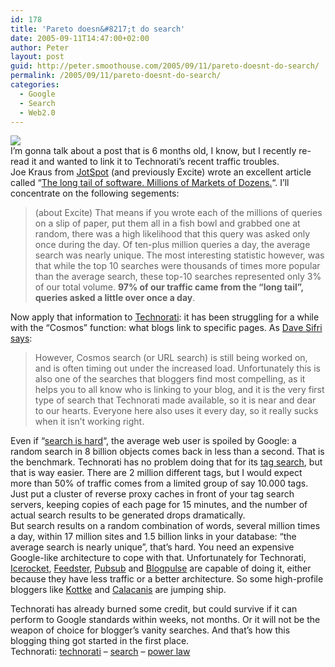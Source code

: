 ```yaml
---
id: 178
title: 'Pareto doesn&#8217;t do search'
date: 2005-09-11T14:47:00+02:00
author: Peter
layout: post
guid: http://peter.smoothouse.com/2005/09/11/pareto-doesnt-do-search/
permalink: /2005/09/11/pareto-doesnt-do-search/
categories:
  - Google
  - Search
  - Web2.0
---
```

![](http://www.pixagogo.com/S5vpfnjbBPdPkSvuAHMWEbb8AFf0mqjcPKxgq7hlKzOZ0r-HD8dnTOeA6RO-Rv9q-61BqZl0p8Cx8ZFOw!U0Z6-0SL-k8EWLcZ4EQf-ERG-7g6xwTnIedtaW-kcIiQLttXUkZF5SVRwylqbWsdP5x3pPi9e5CYMzkkDTGVitp-ptA_/technorati_site_monthly.jpg)  
I&#8217;m gonna talk about a post that is 6 months old, I know, but I recently re-read it and wanted to link it to Technorati&#8217;s recent traffic troubles.  
Joe Kraus from [JotSpot](http://www.jotspot.com) (and previously Excite) wrote an excellent article called &#8220;[The long tail of software. Millions of Markets of Dozens.](http://bnoopy.typepad.com/bnoopy/2005/03/the_long_tail_o.html)&#8220;. I&#8217;ll concentrate on the following segements:

> (about Excite) That means if you wrote each of the millions of queries on a slip of paper, put them all in a fish bowl and grabbed one at random, there was a high likelihood that this query was asked only once during the day. Of ten-plus million queries a day, the average search was nearly unique. The most interesting statistic however, was that while the top 10 searches were thousands of times more popular than the average search, these top-10 searches represented only 3% of our total volume. **97% of our traffic came from the &#8220;long tail&#8221;, queries asked a little over once a day**.

Now apply that information to [Technorati](http://www.technorati.com): it has been struggling for a while with the &#8220;Cosmos&#8221; function: what blogs link to specific pages. As [Dave Sifri says](http://www.sifry.com/alerts/archives/000338.html):

> However, Cosmos search (or URL search) is still being worked on, and is often timing out under the increased load. Unfortunately this is also one of the searches that bloggers find most compelling, as it helps you to all know who is linking to your blog, and it is the very first type of search that Technorati made available, so it is near and dear to our hearts. Everyone here also uses it every day, so it really sucks when it isn&#8217;t working right.

Even if &#8220;[search is hard](http://www.heynorton.org/blog/2005/08/search_is_hard.html)&#8220;, the average web user is spoiled by Google: a random search in 8 billion objects comes back in less than a second. That is the benchmark. Technorati has no problem doing that for its [tag search](http://www.technorati.com/tag/), but that is way easier. There are 2 million different tags, but I would expect more than 50% of traffic comes from a limited group of say 10.000 tags. Just put a cluster of reverse proxy caches in front of your tag search servers, keeping copies of each page for 15 minutes, and the number of actual search results to be generated drops dramatically.  
But search results on a random combination of words, several million times a day, within 17 million sites and 1.5 billion links in your database: &#8220;the average search is nearly unique&#8221;, that&#8217;s hard. You need an expensive Google-like architecture to cope with that. Unfortunately for Technorati, [Icerocket](http://blogs.icerocket.com/search?q=http%3A%2F%2Fblog.forret.com), [Feedster](http://feedster.com/links.php?q=blog.forret.com), [Pubsub](http://www.pubsub.com/site_stats.php?site=http%3A%2F%2Fblog.forret.com) and [Blogpulse](http://www.blogpulse.com/search?query=http%3A%2F%2Fblog.forret.com) are capable of doing it, either because they have less traffic or a better architecture. So some high-profile bloggers like [Kottke](http://www.kottke.org/05/08/so-long-technorati) and [Calacanis](http://calacanis.weblogsinc.com/entry/1234000280056812/) are jumping ship.

Technorati has already burned some credit, but could survive if it can perform to Google standards within weeks, not months. Or it will not be the weapon of choice for blogger&#8217;s vanity searches. And that&#8217;s how this blogging thing got started in the first place.  
Technorati: <a rel="tag" href="http://technorati.com/tag/technorati">technorati</a> &#8211; <a rel="tag" href="http://technorati.com/tag/search">search</a> &#8211; <a rel="tag" href="http://www.technorati.com/tag/power%20law">power law</a>